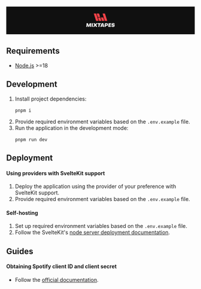 <p align="center">
  <a href="https://mixtapes.bartosjiri.com" target="_blank"><img src="static/meta/repository-logo.png" alt="Repository logo" /></a>
</p>

## Requirements

- [Node.js](https://nodejs.org/en/) >=18

## Development

1. Install project dependencies:
   ```
   pnpm i
   ```
2. Provide required environment variables based on the `.env.example` file.
3. Run the application in the development mode:
   ```
   pnpm run dev
   ```

## Deployment

#### Using providers with SvelteKit support

1. Deploy the application using the provider of your preference with SvelteKit support.
2. Provide required environment variables based on the `.env.example` file.

#### Self-hosting

1. Set up required environment variables based on the `.env.example` file.
2. Follow the SvelteKit's [node server deployment documentation](https://kit.svelte.dev/docs/adapter-node).

## Guides

#### Obtaining Spotify client ID and client secret

- Follow the [official documentation](https://developer.spotify.com/documentation/web-api/concepts/apps).
